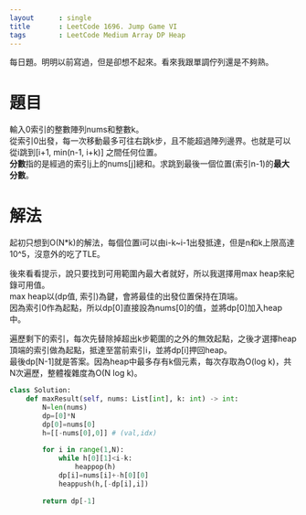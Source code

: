 ```yaml
--- 
layout      : single
title       : LeetCode 1696. Jump Game VI
tags        : LeetCode Medium Array DP Heap
---
```

每日題。明明以前寫過，但是卻想不起來。看來我跟單調佇列還是不夠熟。

# 題目
輸入0索引的整數陣列nums和整數k。  
從索引0出發，每一次移動最多可往右跳k步，且不能超過陣列邊界。也就是可以從i跳到[i+1, min(n-1, i+k)] 之間任何位置。  
**分數**指的是經過的索引j上的nums[j]總和。求跳到最後一個位置(索引n-1)的**最大分數**。  

# 解法
起初只想到O(N*k)的解法，每個位置i可以由i-k\~i-1出發抵達，但是n和k上限高達10^5，沒意外的吃了TLE。  

後來看看提示，說只要找到可用範圍內最大者就好，所以我選擇用max heap來紀錄可用值。  
max heap以(dp值, 索引)為鍵，會將最佳的出發位置保持在頂端。  
因為索引0作為起點，所以dp[0]直接設為nums[0]的值，並將dp[0]加入heap中。  

遍歷剩下的索引，每次先替除掉超出k步範圍的之外的無效起點，之後才選擇heap頂端的索引做為起點，抵達至當前索引i，並將dp[i]押回heap。  
最後dp[N-1]就是答案。因為heap中最多存有k個元素，每次存取為O(log k)，共N次遍歷，整體複雜度為O(N log k)。  

```python
class Solution:
    def maxResult(self, nums: List[int], k: int) -> int:
        N=len(nums)
        dp=[0]*N
        dp[0]=nums[0]
        h=[[-nums[0],0]] # (val,idx)
        
        for i in range(1,N):
            while h[0][1]<i-k:
                heappop(h)
            dp[i]=nums[i]+-h[0][0]
            heappush(h,[-dp[i],i])
            
        return dp[-1]
```
